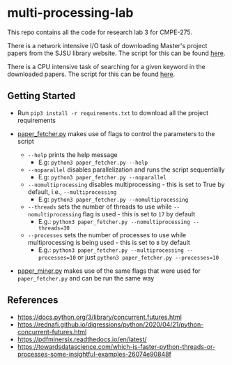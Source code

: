 # multi-processing-lab
This repo contains all the code for research lab 3 for CMPE-275.

There is a network intensive I/O task of downloading Master's project papers from the SJSU library website. The script for this can be found [here](./paper_fetcher.py).

There is a CPU intensive task of searching for a given keyword in the downloaded papers. The script for this can be found [here](./paper_miner.py).

## Getting Started
- Run `pip3 install -r requirements.txt` to download all the project requirements

- [paper_fetcher.py](./paper_fetcher.py) makes use of flags to control the parameters to the script
    - `--help` prints the help message
        - E.g: `python3 paper_fetcher.py --help`
    - `--noparallel` disables parallelization and runs the script sequentially
        - E.g: `python3 paper_fetcher.py --noparallel`
    - `--nomultiprocessing` disables multiprocessing - this is set to True by default, i.e., `--multiprocessing`
        - E.g: `python3 paper_fetcher.py --nomultiprocessing`
    - `--threads` sets the number of threads to use while `--nomultiprocessing` flag is used - this is set to `17` by default
        - E.g.: `python3 paper_fetcher.py --nomultiprocessing --threads=30`
    - `--processes` sets the number of processes to use while multiprocessing is being used - this is set to `8` by default
        - E.g.: `python3 paper_fetcher.py --multiprocessing --processes=10` or just `python3 paper_fetcher.py --processes=10`

- [paper_miner.py](./paper_miner.py) makes use of the same flags that were used for `paper_fetcher.py` and can be run the same way

## References
- https://docs.python.org/3/library/concurrent.futures.html
- https://rednafi.github.io/digressions/python/2020/04/21/python-concurrent-futures.html
- https://pdfminersix.readthedocs.io/en/latest/
- https://towardsdatascience.com/which-is-faster-python-threads-or-processes-some-insightful-examples-26074e90848f
